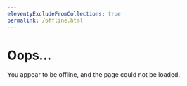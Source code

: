 ```yaml
---
eleventyExcludeFromCollections: true
permalink: /offline.html
---
```


# Oops...

You appear to be offline, and the page could not be loaded.
